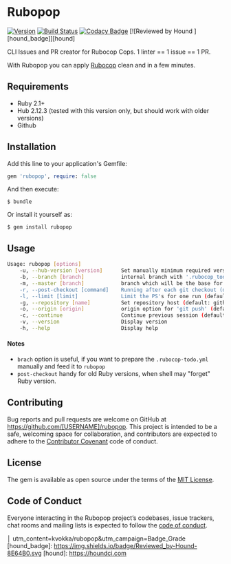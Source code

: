 # Rubopop

[![Version               ][rubygems_badge]][rubygems]
[![Build Status          ][travisci_badge]][travisci]
[![Codacy Badge          ][codacy_badge]][codacy]
[![Reviewed by Hound     ][hound_badge]][hound]

CLI Issues and PR creator for Rubocop Cops. 1 linter == 1 issue == 1 PR.

With Rubopop you can apply [Rubocop][rubocop_repo] clean and in a few minutes.

## Requirements

* Ruby 2.1+
* Hub 2.12.3 (tested with this version only, but should work with older versions)
* Github

## Installation

Add this line to your application's Gemfile:

```ruby
gem 'rubopop', require: false
```

And then execute:

    $ bundle

Or install it yourself as:

    $ gem install rubopop

## Usage

```bash
Usage: rubopop [options]
    -u, --hub-version [version]      Set manually minimum required version of 'hub' utility for github (default: 2.12.3)
    -b, --branch [branch]            internal branch with '.rubocop_todo.yml' (default: 'rubocop_todo_branch')
    -m, --master [branch]            branch which will be the base for all PR's (default: 'master')
    -r, --post-checkout [command]    Running after each git checkout (default: "")
    -l, --limit [limit]              Limit the PS's for one run (default: 10)
    -g, --repository [name]          Set repository host (default: github)
    -o, --origin [origin]            origin option for 'git push' (default: 'origin')
    -c, --continue                   Continue previous session (default: false)
    -v, --version                    Display version
    -h, --help                       Display help
```

#### Notes

* `brach` option is useful, if you want to prepare the `.rubocop-todo.yml` manually and feed it to `rubopop`
* `post-checkout` handy for old Ruby versions, when shell may "forget" Ruby version.

## Contributing

Bug reports and pull requests are welcome on GitHub at https://github.com/[USERNAME]/rubopop. This project is intended to be a safe, welcoming space for collaboration, and contributors are expected to adhere to the [Contributor Covenant][contributor_covenant_link] code of conduct.

## License

The gem is available as open source under the terms of the [MIT License][mit_link].

## Code of Conduct

Everyone interacting in the Rubopop project’s codebases, issue trackers, chat rooms and mailing lists is expected to follow the [code of conduct][code_of_conduct_link].


[rubocop_repo]: https://github.com/rubocop-hq/rubocop
[contributor_covenant_link]: http://contributor-covenant.org
[mit_link]: https://opensource.org/licenses/MIT
[code_of_conduct_link]: https://github.com/[USERNAME]/rubopop/blob/master/CODE_OF_CONDUCT.md

[travisci_badge]: https://travis-ci.org/kvokka/rubopop.svg?branch=master
[travisci]: https://travis-ci.org/kvokka/rubopop
[rubygems]: https://rubygems.org/gems/rubopop
[rubygems_badge]: http://img.shields.io/gem/v/rubopop.svg
[codacy_badge]: https://api.codacy.com/project/badge/update_me
[codacy]: https://www.codacy.com/app/kvokka/rubopop?utm_source=github.com&amp;utm_medium=referral&amp;
       │ utm_content=kvokka/rubopop&amp;utm_campaign=Badge_Grade
[hound_badge]: https://img.shields.io/badge/Reviewed_by-Hound-8E64B0.svg
[hound]: https://houndci.com